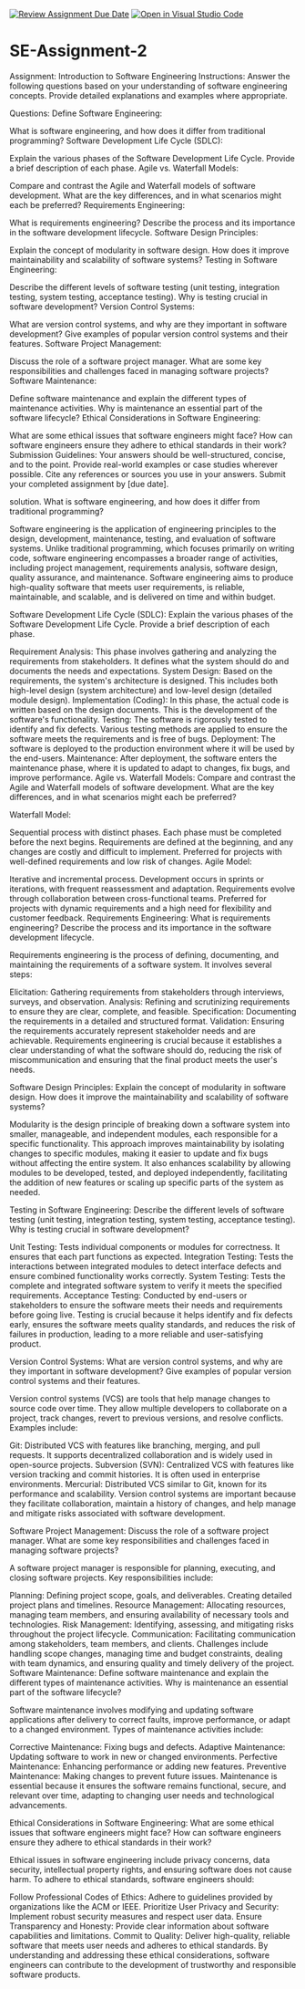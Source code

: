 [![Review Assignment Due Date](https://classroom.github.com/assets/deadline-readme-button-24ddc0f5d75046c5622901739e7c5dd533143b0c8e959d652212380cedb1ea36.svg)](https://classroom.github.com/a/-ucQIGTc)
[![Open in Visual Studio Code](https://classroom.github.com/assets/open-in-vscode-718a45dd9cf7e7f842a935f5ebbe5719a5e09af4491e668f4dbf3b35d5cca122.svg)](https://classroom.github.com/online_ide?assignment_repo_id=15232548&assignment_repo_type=AssignmentRepo)
# SE-Assignment-2
Assignment: Introduction to Software Engineering
Instructions:
Answer the following questions based on your understanding of software engineering concepts. Provide detailed explanations and examples where appropriate.

Questions:
Define Software Engineering:

What is software engineering, and how does it differ from traditional programming?
Software Development Life Cycle (SDLC):

Explain the various phases of the Software Development Life Cycle. Provide a brief description of each phase.
Agile vs. Waterfall Models:

Compare and contrast the Agile and Waterfall models of software development. What are the key differences, and in what scenarios might each be preferred?
Requirements Engineering:

What is requirements engineering? Describe the process and its importance in the software development lifecycle.
Software Design Principles:

Explain the concept of modularity in software design. How does it improve maintainability and scalability of software systems?
Testing in Software Engineering:

Describe the different levels of software testing (unit testing, integration testing, system testing, acceptance testing). Why is testing crucial in software development?
Version Control Systems:

What are version control systems, and why are they important in software development? Give examples of popular version control systems and their features.
Software Project Management:

Discuss the role of a software project manager. What are some key responsibilities and challenges faced in managing software projects?
Software Maintenance:

Define software maintenance and explain the different types of maintenance activities. Why is maintenance an essential part of the software lifecycle?
Ethical Considerations in Software Engineering:

What are some ethical issues that software engineers might face? How can software engineers ensure they adhere to ethical standards in their work?
Submission Guidelines:
Your answers should be well-structured, concise, and to the point.
Provide real-world examples or case studies wherever possible.
Cite any references or sources you use in your answers.
Submit your completed assignment by [due date].


solution.
What is software engineering, and how does it differ from traditional programming?

Software engineering is the application of engineering principles to the design, development, maintenance, testing, and evaluation of software systems. Unlike traditional programming, which focuses primarily on writing code, software engineering encompasses a broader range of activities, including project management, requirements analysis, software design, quality assurance, and maintenance. Software engineering aims to produce high-quality software that meets user requirements, is reliable, maintainable, and scalable, and is delivered on time and within budget.

Software Development Life Cycle (SDLC):
Explain the various phases of the Software Development Life Cycle. Provide a brief description of each phase.

Requirement Analysis: This phase involves gathering and analyzing the requirements from stakeholders. It defines what the system should do and documents the needs and expectations.
System Design: Based on the requirements, the system's architecture is designed. This includes both high-level design (system architecture) and low-level design (detailed module design).
Implementation (Coding): In this phase, the actual code is written based on the design documents. This is the development of the software's functionality.
Testing: The software is rigorously tested to identify and fix defects. Various testing methods are applied to ensure the software meets the requirements and is free of bugs.
Deployment: The software is deployed to the production environment where it will be used by the end-users.
Maintenance: After deployment, the software enters the maintenance phase, where it is updated to adapt to changes, fix bugs, and improve performance.
Agile vs. Waterfall Models:
Compare and contrast the Agile and Waterfall models of software development. What are the key differences, and in what scenarios might each be preferred?

Waterfall Model:

Sequential process with distinct phases.
Each phase must be completed before the next begins.
Requirements are defined at the beginning, and any changes are costly and difficult to implement.
Preferred for projects with well-defined requirements and low risk of changes.
Agile Model:

Iterative and incremental process.
Development occurs in sprints or iterations, with frequent reassessment and adaptation.
Requirements evolve through collaboration between cross-functional teams.
Preferred for projects with dynamic requirements and a high need for flexibility and customer feedback.
Requirements Engineering:
What is requirements engineering? Describe the process and its importance in the software development lifecycle.

Requirements engineering is the process of defining, documenting, and maintaining the requirements of a software system. It involves several steps:

Elicitation: Gathering requirements from stakeholders through interviews, surveys, and observation.
Analysis: Refining and scrutinizing requirements to ensure they are clear, complete, and feasible.
Specification: Documenting the requirements in a detailed and structured format.
Validation: Ensuring the requirements accurately represent stakeholder needs and are achievable.
Requirements engineering is crucial because it establishes a clear understanding of what the software should do, reducing the risk of miscommunication and ensuring that the final product meets the user's needs.

Software Design Principles:
Explain the concept of modularity in software design. How does it improve the maintainability and scalability of software systems?

Modularity is the design principle of breaking down a software system into smaller, manageable, and independent modules, each responsible for a specific functionality. This approach improves maintainability by isolating changes to specific modules, making it easier to update and fix bugs without affecting the entire system. It also enhances scalability by allowing modules to be developed, tested, and deployed independently, facilitating the addition of new features or scaling up specific parts of the system as needed.

Testing in Software Engineering:
Describe the different levels of software testing (unit testing, integration testing, system testing, acceptance testing). Why is testing crucial in software development?

Unit Testing: Tests individual components or modules for correctness. It ensures that each part functions as expected.
Integration Testing: Tests the interactions between integrated modules to detect interface defects and ensure combined functionality works correctly.
System Testing: Tests the complete and integrated software system to verify it meets the specified requirements.
Acceptance Testing: Conducted by end-users or stakeholders to ensure the software meets their needs and requirements before going live.
Testing is crucial because it helps identify and fix defects early, ensures the software meets quality standards, and reduces the risk of failures in production, leading to a more reliable and user-satisfying product.

Version Control Systems:
What are version control systems, and why are they important in software development? Give examples of popular version control systems and their features.

Version control systems (VCS) are tools that help manage changes to source code over time. They allow multiple developers to collaborate on a project, track changes, revert to previous versions, and resolve conflicts. Examples include:

Git: Distributed VCS with features like branching, merging, and pull requests. It supports decentralized collaboration and is widely used in open-source projects.
Subversion (SVN): Centralized VCS with features like version tracking and commit histories. It is often used in enterprise environments.
Mercurial: Distributed VCS similar to Git, known for its performance and scalability.
Version control systems are important because they facilitate collaboration, maintain a history of changes, and help manage and mitigate risks associated with software development.

Software Project Management:
Discuss the role of a software project manager. What are some key responsibilities and challenges faced in managing software projects?

A software project manager is responsible for planning, executing, and closing software projects. Key responsibilities include:

Planning: Defining project scope, goals, and deliverables. Creating detailed project plans and timelines.
Resource Management: Allocating resources, managing team members, and ensuring availability of necessary tools and technologies.
Risk Management: Identifying, assessing, and mitigating risks throughout the project lifecycle.
Communication: Facilitating communication among stakeholders, team members, and clients.
Challenges include handling scope changes, managing time and budget constraints, dealing with team dynamics, and ensuring quality and timely delivery of the project.
Software Maintenance:
Define software maintenance and explain the different types of maintenance activities. Why is maintenance an essential part of the software lifecycle?

Software maintenance involves modifying and updating software applications after delivery to correct faults, improve performance, or adapt to a changed environment. Types of maintenance activities include:

Corrective Maintenance: Fixing bugs and defects.
Adaptive Maintenance: Updating software to work in new or changed environments.
Perfective Maintenance: Enhancing performance or adding new features.
Preventive Maintenance: Making changes to prevent future issues.
Maintenance is essential because it ensures the software remains functional, secure, and relevant over time, adapting to changing user needs and technological advancements.

Ethical Considerations in Software Engineering:
What are some ethical issues that software engineers might face? How can software engineers ensure they adhere to ethical standards in their work?

Ethical issues in software engineering include privacy concerns, data security, intellectual property rights, and ensuring software does not cause harm. To adhere to ethical standards, software engineers should:

Follow Professional Codes of Ethics: Adhere to guidelines provided by organizations like the ACM or IEEE.
Prioritize User Privacy and Security: Implement robust security measures and respect user data.
Ensure Transparency and Honesty: Provide clear information about software capabilities and limitations.
Commit to Quality: Deliver high-quality, reliable software that meets user needs and adheres to ethical standards.
By understanding and addressing these ethical considerations, software engineers can contribute to the development of trustworthy and responsible software products.
